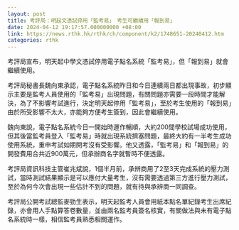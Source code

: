 ```yaml
---
layout: post
title: 考評局：明起文憑試停用「監考易」　考生可繼續用「報到易」
date: 2024-04-12 19:17:57.000000000 +08:00
link: https://news.rthk.hk/rthk/ch/component/k2/1748651-20240412.htm
categories: rthk
---
```


考評局宣布，明天起中學文憑試停用電子點名系統「監考易」，但「報到易」就會繼續使用。

考評局秘書長魏向東承認，電子點名系統昨日和今日連續兩日都出現事故，初步顯示主要是監考人員使用的「監考易」出現問題，有關問題亦需要一段時間才能解決，為了不影響考試進行，決定明天起停用「監考易」，至於考生使用的「報到易」由於所受影響不太大，亦能夠方便考生簽到，因此會繼續使用。

魏向東說，電子點名系統今日一開始時運作暢順，大約200間學校試場成功使用，但其後當監考員登入「監考易」時就出現系統擠塞問題，最終大約有一半考生成功使用系統，重申考試如期開考沒有受影響。他又透露，「監考易」和「報到易」的開發費用合共近900萬元，但承辦商名字就暫時不便透露。

考評局資訊科技主管崔兆斌說，1個半月前，承辨商用了2至3天完成系統的壓力測試，當時測試結果顯示是可以應付大量考生，沒有需要透過第三方進行壓力測試，至於為何今次會出現一些估計不到的問題，就有待與承辨商一同調查。

考評局公開考試總監麥勁生表示，明天起監考人員會用紙本點名單紀錄考生出席紀錄，亦會用人手點算答卷數量，並由兩名監考員簽名核實，有關做法與未有電子點名系統時一樣，相信監考員熟悉相關運作。
